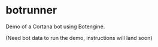 # botrunner

Demo of a Cortana bot using Botengine.

(Need bot data to run the demo, instructions will land soon)
